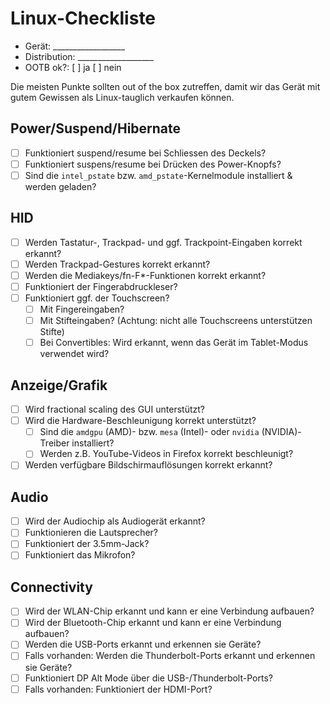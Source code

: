 # Linux-Checkliste

- Gerät: __________________
- Distribution: ___________________
- OOTB ok?: [ ] ja    [ ] nein

Die meisten Punkte sollten out of the box zutreffen, damit wir das Gerät mit gutem Gewissen als Linux-tauglich verkaufen können.

## Power/Suspend/Hibernate

- [ ] Funktioniert suspend/resume bei Schliessen des Deckels?
- [ ] Funktioniert suspens/resume bei Drücken des Power-Knopfs?
- [ ] Sind die `intel_pstate` bzw. `amd_pstate`-Kernelmodule installiert & werden geladen?

## HID 

- [ ] Werden Tastatur-, Trackpad- und ggf. Trackpoint-Eingaben korrekt erkannt?
- [ ] Werden Trackpad-Gestures korrekt erkannt?
- [ ] Werden die Mediakeys/fn-F*-Funktionen korrekt erkannt?
- [ ] Funktioniert der Fingerabdruckleser?
- [ ] Funktioniert ggf. der Touchscreen?
    - [ ] Mit Fingereingaben?
    - [ ] Mit Stifteingaben? (Achtung: nicht alle Touchscreens unterstützen Stifte)
    - [ ] Bei Convertibles: Wird erkannt, wenn das Gerät im Tablet-Modus verwendet wird?

## Anzeige/Grafik

- [ ] Wird fractional scaling des GUI unterstützt?
- [ ] Wird die Hardware-Beschleunigung korrekt unterstützt?
    - [ ] Sind die `amdgpu` (AMD)- bzw. `mesa` (Intel)- oder `nvidia` (NVIDIA)-Treiber installiert?
    - [ ] Werden z.B. YouTube-Videos in Firefox korrekt beschleunigt?
- [ ] Werden verfügbare Bildschirmauflösungen korrekt erkannt?

## Audio

- [ ] Wird der Audiochip als Audiogerät erkannt?
- [ ] Funktionieren die Lautsprecher?
- [ ] Funktioniert der 3.5mm-Jack?
- [ ] Funktioniert das Mikrofon?

## Connectivity

- [ ] Wird der WLAN-Chip erkannt und kann er eine Verbindung aufbauen?
- [ ] Wird der Bluetooth-Chip erkannt und kann er eine Verbindung aufbauen?
- [ ] Werden die USB-Ports erkannt und erkennen sie Geräte?
- [ ] Falls vorhanden: Werden die Thunderbolt-Ports erkannt und erkennen sie Geräte?
- [ ] Funktioniert DP Alt Mode über die USB-/Thunderbolt-Ports?
- [ ] Falls vorhanden: Funktioniert der HDMI-Port?
